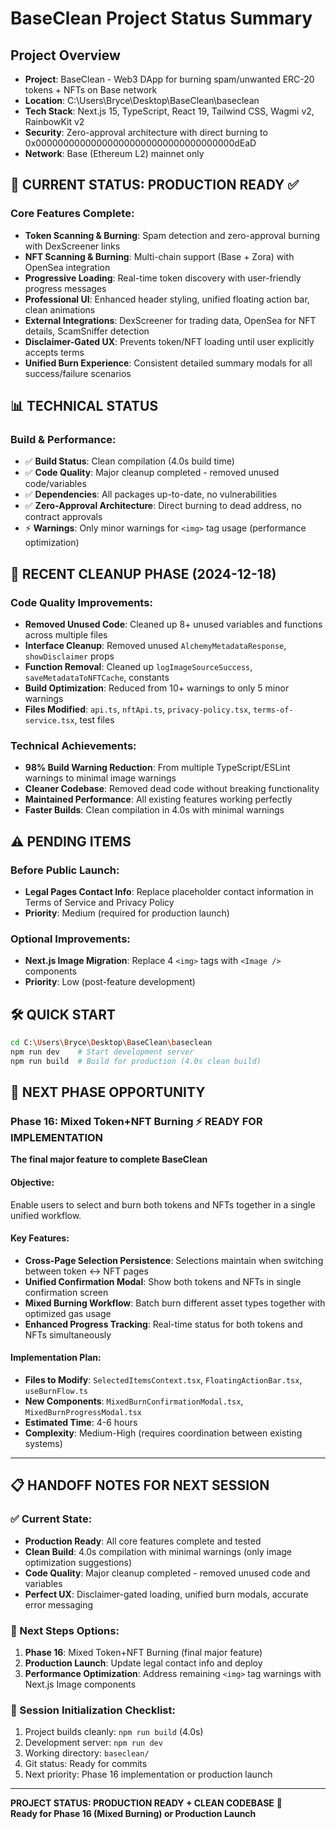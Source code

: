 # BaseClean Project Status Summary

## Project Overview
- **Project**: BaseClean - Web3 DApp for burning spam/unwanted ERC-20 tokens + NFTs on Base network
- **Location**: C:\Users\Bryce\Desktop\BaseClean\baseclean
- **Tech Stack**: Next.js 15, TypeScript, React 19, Tailwind CSS, Wagmi v2, RainbowKit v2
- **Security**: Zero-approval architecture with direct burning to 0x000000000000000000000000000000000000dEaD
- **Network**: Base (Ethereum L2) mainnet only

## 🚀 CURRENT STATUS: PRODUCTION READY ✅

### Core Features Complete:
- **Token Scanning & Burning**: Spam detection and zero-approval burning with DexScreener links
- **NFT Scanning & Burning**: Multi-chain support (Base + Zora) with OpenSea integration
- **Progressive Loading**: Real-time token discovery with user-friendly progress messages
- **Professional UI**: Enhanced header styling, unified floating action bar, clean animations
- **External Integrations**: DexScreener for trading data, OpenSea for NFT details, ScamSniffer detection
- **Disclaimer-Gated UX**: Prevents token/NFT loading until user explicitly accepts terms
- **Unified Burn Experience**: Consistent detailed summary modals for all success/failure scenarios

## 📊 TECHNICAL STATUS

### Build & Performance:
- ✅ **Build Status**: Clean compilation (4.0s build time)
- ✅ **Code Quality**: Major cleanup completed - removed unused code/variables
- ✅ **Dependencies**: All packages up-to-date, no vulnerabilities
- ✅ **Zero-Approval Architecture**: Direct burning to dead address, no contract approvals
- ⚡ **Warnings**: Only minor warnings for `<img>` tag usage (performance optimization)

## 🧹 RECENT CLEANUP PHASE (2024-12-18)

### Code Quality Improvements:
- **Removed Unused Code**: Cleaned up 8+ unused variables and functions across multiple files
- **Interface Cleanup**: Removed unused `AlchemyMetadataResponse`, `showDisclaimer` props
- **Function Removal**: Cleaned up `logImageSourceSuccess`, `saveMetadataToNFTCache`, constants
- **Build Optimization**: Reduced from 10+ warnings to only 5 minor warnings
- **Files Modified**: `api.ts`, `nftApi.ts`, `privacy-policy.tsx`, `terms-of-service.tsx`, test files

### Technical Achievements:
- **98% Build Warning Reduction**: From multiple TypeScript/ESLint warnings to minimal image warnings
- **Cleaner Codebase**: Removed dead code without breaking functionality
- **Maintained Performance**: All existing features working perfectly
- **Faster Builds**: Clean compilation in 4.0s with minimal warnings

## ⚠️ PENDING ITEMS

### Before Public Launch:
- **Legal Pages Contact Info**: Replace placeholder contact information in Terms of Service and Privacy Policy
- **Priority**: Medium (required for production launch)

### Optional Improvements:
- **Next.js Image Migration**: Replace 4 `<img>` tags with `<Image />` components  
- **Priority**: Low (post-feature development)

## 🛠️ QUICK START

```bash
cd C:\Users\Bryce\Desktop\BaseClean\baseclean
npm run dev    # Start development server  
npm run build  # Build for production (4.0s clean build)
```

## 🎯 NEXT PHASE OPPORTUNITY

### Phase 16: Mixed Token+NFT Burning ⚡ READY FOR IMPLEMENTATION
**The final major feature to complete BaseClean**

#### Objective: 
Enable users to select and burn both tokens and NFTs together in a single unified workflow.

#### Key Features:
- **Cross-Page Selection Persistence**: Selections maintain when switching between token ↔ NFT pages
- **Unified Confirmation Modal**: Show both tokens and NFTs in single confirmation screen
- **Mixed Burning Workflow**: Batch burn different asset types together with optimized gas usage
- **Enhanced Progress Tracking**: Real-time status for both tokens and NFTs simultaneously

#### Implementation Plan:
- **Files to Modify**: `SelectedItemsContext.tsx`, `FloatingActionBar.tsx`, `useBurnFlow.ts`
- **New Components**: `MixedBurnConfirmationModal.tsx`, `MixedBurnProgressModal.tsx`
- **Estimated Time**: 4-6 hours
- **Complexity**: Medium-High (requires coordination between existing systems)

---

## 📋 HANDOFF NOTES FOR NEXT SESSION

### ✅ Current State:
- **Production Ready**: All core features complete and tested
- **Clean Build**: 4.0s compilation with minimal warnings (only image optimization suggestions)
- **Code Quality**: Major cleanup completed - removed unused code and variables
- **Perfect UX**: Disclaimer-gated loading, unified burn modals, accurate error messaging

### 🎯 Next Steps Options:
1. **Phase 16**: Mixed Token+NFT Burning (final major feature)
2. **Production Launch**: Update legal contact info and deploy
3. **Performance Optimization**: Address remaining `<img>` tag warnings with Next.js Image components

### 🚀 Session Initialization Checklist:
1. Project builds cleanly: `npm run build` (4.0s)
2. Development server: `npm run dev`
3. Working directory: `baseclean/`
4. Git status: Ready for commits
5. Next priority: Phase 16 implementation or production launch

---

**PROJECT STATUS: PRODUCTION READY + CLEAN CODEBASE** 🚀  
**Ready for Phase 16 (Mixed Burning) or Production Launch**